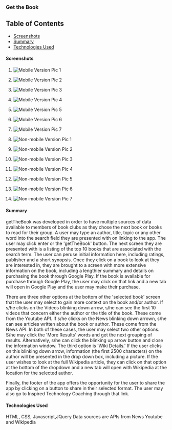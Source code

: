 ### Get the Book

## Table of Contents

 -  [Screenshots](#screenshots)
 -  [Summary](#Summary)
 -  [Technologies Used](#technologies-used)

#### Screenshots
1.  ![Mobile Version Pic 1](images/getTheBookmobilepic1.png "Mobile Pic 1")
2.  ![Mobile Version Pic 2](images/getTheBookmobilepic2.png "Mobile Pic 2")
3.  ![Mobile Version Pic 3](images/getTheBookmobilepic3.png "Mobile Pic 3")
4.  ![Mobile Version Pic 4](images/getTheBookmobilepic4.png "Mobile Pic 4")
5.  ![Mobile Version Pic 5](images/getTheBookmobilepic5.png "Mobile Pic 5")
6.  ![Mobile Version Pic 6](images/getTheBookmobilepic6.png "Mobile Pic 6")
7.  ![Mobile Version Pic 7](images/getTheBookmobilepic7.png "Mobile Pic 7")

1.  ![Non-mobile Version Pic 1](images/getTheBooknonmobilepic1.png "Non-Mobile Pic 1")
2.  ![Non-mobile Version Pic 2](images/getTheBooknonmobilepic2.png "Non-Mobile Pic 1")
3.  ![Non-mobile Version Pic 3](images/getTheBooknonmobilepic3.png "Non-Mobile Pic 1")
4.  ![Non-mobile Version Pic 4](images/getTheBooknonmobilepic4.png "Non-Mobile Pic 1")
5.  ![Non-mobile Version Pic 5](images/getTheBooknonmobilepic5.png "Non-Mobile Pic 1")
6.  ![Non-mobile Version Pic 6](images/getTheBooknonmobilepic6.png "Non-Mobile Pic 1")
7.  ![Non-mobile Version Pic 7](images/getTheBooknonmobilepic7.png "Non-Mobile Pic 1")



#### Summary

getTheBook was developed in order to have multiple sources of data available to members of book clubs as they chose the next book or books to read for their group.  A user may type an author, title, topic or any other word into the search field they are presented with on linking to the app.  The user may click enter or the 'getTheBook' button.  The next screen they are presented with is a listing of the top 10 books that are associated with the search term.  The user can peruse initial information here, including ratings, publisher and a short synopsis.  Once they click on a book to look at they are interested in, they are brought to a screen with more extensive information on the book, including a lengthier summary and details on purchasing the book through Google Play.  If the book is available for purchase through Google Play, the user may click on that link and a new tab will open in Google Play and the user may make their purchase.

There are three other options at the bottom of the 'selected book' screen that the user may select to gain more context on the book and/or author.  If s/he clicks on the Videos blinking down arrow, s/he can see the first 10 videos that concern either the author or the title of the book.  These come from the Youtube API.  If s/he clicks on the News blinking down arrown, s/he can see articles written about the book or author.  These come from the News API.  In both of these cases, the user may select two other options.  S/he may click the 'More Results' words and get the next grouping of results.  Alternatively, s/he can click the blinking up arrow button and close the information window.  The third option is 'Wiki Details.'  If the user clicks on this blinking down arrow, information (the first 2500 characters) on the author will be presented in the drop down box, including a picture.  If the user wishes to look at the full Wikipedia article, they can click on that option at the bottom of the dropdown and a new tab will open with Wikipedia at the location for the selected author.

Finally, the footer of the app offers the opportunity for the user to share the app by clicking on a button to share in their selected format.  The user may also go to Inspired Technology Coaching through that link.



#### Technologies Used
HTML, CSS, Javascript,JQuery
Data sources are APIs from News Youtube and Wikipedia
